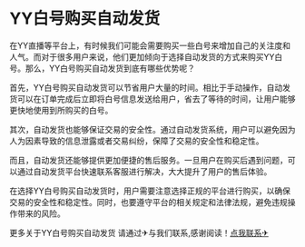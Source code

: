 # YY白号购买自动发货

在YY直播等平台上，有时候我们可能会需要购买一些白号来增加自己的关注度和人气。而对于很多用户来说，他们更加倾向于选择自动发货的方式来购买YY白号。那么，YY白号购买自动发货到底有哪些优势呢？

首先，YY白号购买自动发货可以节省用户大量的时间。相比于手动操作，自动发货可以在订单完成后立即将白号信息发送给用户，省去了等待的时间，让用户能够更快地使用到所购买的白号。

其次，自动发货也能够保证交易的安全性。通过自动发货系统，用户可以避免因为人为因素导致的信息泄露或者交易纠纷，保障了交易的安全性和稳定性。

而且，自动发货还能够提供更加便捷的售后服务。一旦用户在购买后遇到问题，可以通过自动发货平台快速联系客服进行解决，大大提升了用户的售后体验。

在选择YY白号购买自动发货时，用户需要注意选择正规的平台进行购买，以确保交易的安全性和稳定性。同时，也要遵守平台的相关规定和法律法规，避免违规操作带来的风险。

更多关于YY白号购买自动发货 请通过✈与我们联系,感谢阅读！[点我联系✈](https://u.G208.com)